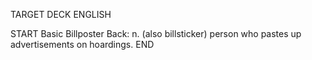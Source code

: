 TARGET DECK
ENGLISH

START
Basic
Billposter
Back: n. (also billsticker) person who pastes up advertisements on hoardings.
END
